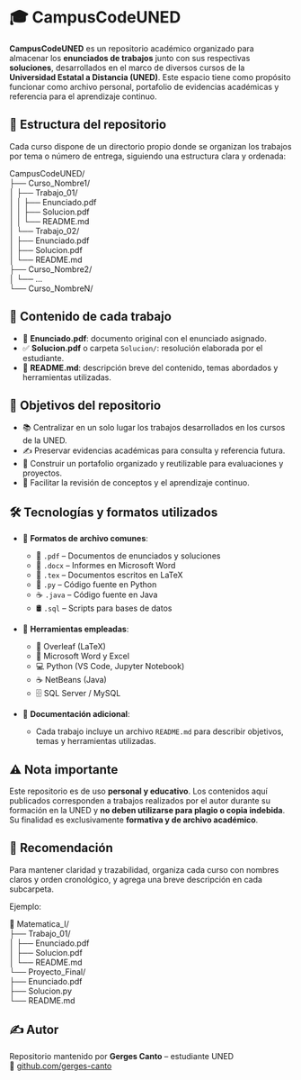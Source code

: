 # 🎓 CampusCodeUNED

**CampusCodeUNED** es un repositorio académico organizado para almacenar los **enunciados de trabajos** junto con sus respectivas **soluciones**, desarrollados en el marco de diversos cursos de la **Universidad Estatal a Distancia (UNED)**. Este espacio tiene como propósito funcionar como archivo personal, portafolio de evidencias académicas y referencia para el aprendizaje continuo.

## 📁 Estructura del repositorio

Cada curso dispone de un directorio propio donde se organizan los trabajos por tema o número de entrega, siguiendo una estructura clara y ordenada:

CampusCodeUNED/  
├── Curso_Nombre1/  
│   ├── Trabajo_01/  
│   │   ├── Enunciado.pdf  
│   │   ├── Solucion.pdf  
│   │   └── README.md  
│   └── Trabajo_02/  
│       ├── Enunciado.pdf  
│       ├── Solucion.pdf  
│       └── README.md  
├── Curso_Nombre2/  
│   └── ...  
└── Curso_NombreN/  

## 🧾 Contenido de cada trabajo

- 📄 **Enunciado.pdf**: documento original con el enunciado asignado.  
- ✅ **Solucion.pdf** o carpeta `Solucion/`: resolución elaborada por el estudiante.  
- 📝 **README.md**: descripción breve del contenido, temas abordados y herramientas utilizadas.

## 🎯 Objetivos del repositorio

- 📚 Centralizar en un solo lugar los trabajos desarrollados en los cursos de la UNED.  
- ✍️ Preservar evidencias académicas para consulta y referencia futura.  
- 💼 Construir un portafolio organizado y reutilizable para evaluaciones y proyectos.  
- 🧠 Facilitar la revisión de conceptos y el aprendizaje continuo.

## 🛠️ Tecnologías y formatos utilizados

- 📂 **Formatos de archivo comunes**:  
  - 📄 `.pdf` – Documentos de enunciados y soluciones  
  - 📄 `.docx` – Informes en Microsoft Word  
  - 📄 `.tex` – Documentos escritos en LaTeX  
  - 🐍 `.py` – Código fuente en Python  
  - ☕ `.java` – Código fuente en Java  
  - 🛢️ `.sql` – Scripts para bases de datos

- 🧰 **Herramientas empleadas**:  
  - 🧪 Overleaf (LaTeX)  
  - 📝 Microsoft Word y Excel  
  - 💻 Python (VS Code, Jupyter Notebook)  
  - ☕ NetBeans (Java)  
  - 🗄️ SQL Server / MySQL

- 📄 **Documentación adicional**:  
  - Cada trabajo incluye un archivo `README.md` para describir objetivos, temas y herramientas utilizadas.

## ⚠️ Nota importante

Este repositorio es de uso **personal y educativo**. Los contenidos aquí publicados corresponden a trabajos realizados por el autor durante su formación en la UNED y **no deben utilizarse para plagio o copia indebida**. Su finalidad es exclusivamente **formativa y de archivo académico**.

## 🧠 Recomendación

Para mantener claridad y trazabilidad, organiza cada curso con nombres claros y orden cronológico, y agrega una breve descripción en cada subcarpeta.

Ejemplo:

📘 Matematica_I/  
├── Trabajo_01/  
│   ├── Enunciado.pdf  
│   ├── Solucion.pdf  
│   └── README.md  
└── Proyecto_Final/  
    ├── Enunciado.pdf  
    ├── Solucion.py  
    └── README.md  

## ✍️ Autor

Repositorio mantenido por **Gerges Canto** – estudiante UNED  
🔗 [github.com/gerges-canto](https://github.com/gerges-canto)


